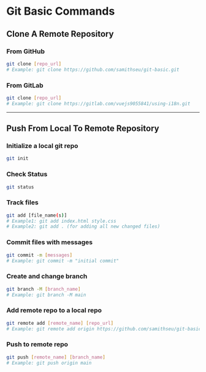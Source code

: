# Git Basic Commands

## Clone A Remote Repository

### From GitHub

```bash
git clone [repo_url]
# Example: git clone https://github.com/samithseu/git-basic.git
```

### From GitLab

```bash
git clone [repo_url]
# Example: git clone https://gitlab.com/vuejs9055841/using-i18n.git
```

---

## Push From Local To Remote Repository

### Initialize a local git repo

```bash
git init
```

### Check Status

```bash
git status
```

### Track files

```bash
git add [file_name(s)]
# Example1: git add index.html style.css
# Example2: git add . (for adding all new changed files)
```

### Commit files with messages

```bash
git commit -m [messages]
# Example: git commit -m "initial commit"
```

### Create and change branch

```bash
git branch -M [branch_name]
# Example: git branch -M main
```

### Add remote repo to a local repo

```bash
git remote add [remote_name] [repo_url]
# Example: git remote add origin https://github.com/samithseu/git-basic
```

### Push to remote repo

```bash
git push [remote_name] [branch_name]
# Example: git push origin main
```
